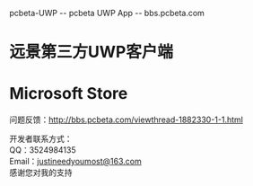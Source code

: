 pcbeta-UWP -- pcbeta UWP App -- bbs.pcbeta.com
# 远景第三方UWP客户端
# Microsoft Store <a href="https://www.microsoft.com/store/apps/9NCT8JFTSQ07"></a>
问题反馈：http://bbs.pcbeta.com/viewthread-1882330-1-1.html
  
  
开发者联系方式：  
QQ：3524984135  
Email：justineedyoumost@163.com  
感谢您对我的支持

